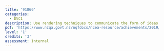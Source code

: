 ```yaml
---
title: '91066'
categories:
  - DVC1
description: Use rendering techniques to communicate the form of ideas
pdf: 'https://www.nzqa.govt.nz/nqfdocs/ncea-resource/achievements/2019/as91066.pdf'
level: '1'
credits: '3'
assessment: Internal
---
```


